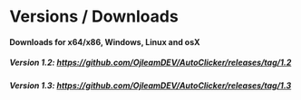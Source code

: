 # Versions / Downloads

#### Downloads for x64/x86, Windows, Linux and osX

##### Version 1.2:  https://github.com/OjleamDEV/AutoClicker/releases/tag/1.2
##### Version 1.3:  https://github.com/OjleamDEV/AutoClicker/releases/tag/1.3

